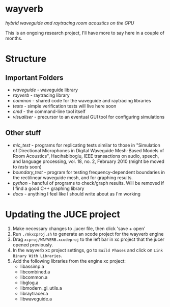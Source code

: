 wayverb
=================================================================

*hybrid waveguide and raytracing room acoustics on the GPU*

This is an ongoing research project, I'll have more to say here in a couple of
months.

Structure
=========

Important Folders
-----------------

* *waveguide* - waveguide library
* *rayverb* - raytracing library
* *common* - shared code for the waveguide and raytracing libraries
* *tests* - simple verification tests will live here soon
* *cmd* - the command-line tool itself
* *visualiser* - precursor to an eventual GUI tool for configuring simulations

Other stuff
-----------

* *mic_test* - programs for replicating tests similar to those in "Simulation of
  Directional Microphones in Digital Waveguide Mesh-Based Models of Room
  Acoustics", Hacıhabiboglu, IEEE transactions on audio, speech, and language
  processing, vol. 18, no. 2, February 2010 (might be moved to *tests* soon)
* *boundary_test* - program for testing frequency-dependent boundaries in the
  rectilinear waveguide mesh, and for graphing results.
* *python* - handful of programs to check/graph results. Will be removed if I
  find a good C++ graphing library
* *docs* - anything I feel like I should write about as I'm working

Updating the JUCE project
=========================

1. Make necessary changes to .jucer file, then click 'save + open'
2. Run `./mkxcproj.sh` to generate an xcode project for the wayverb engine
3. Drag `xcproj/WAYVERB.xcodeproj` to the left bar in xc project that the jucer
   opened previously.
4. In the wayverb xc project settings, go to `Build Phases` and click on
   `Link Binary With Libraries`.
5. Add the following libraries from the engine xc project:
    * libassimp.a
    * libcombined.a
    * libcommon.a
    * libglog.a
    * libmodern_gl_utils.a
    * libraytracer.a
    * libwaveguide.a
